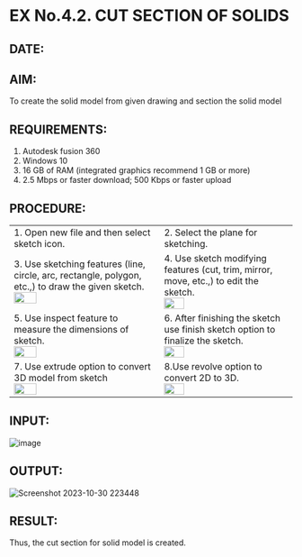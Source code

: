 # EX No.4.2. CUT SECTION OF SOLIDS
## DATE:

## AIM: 
To create the solid model from given drawing and section the solid model

## REQUIREMENTS: 
1. Autodesk fusion 360
2. Windows 10
3. 16 GB of RAM (integrated graphics recommend 1 GB or more)
4. 2.5 Mbps or faster download; 500 Kbps or faster upload 

## PROCEDURE:
 <table>
  <tr>
   <td>1.	Open new file and then select sketch icon.</td><td> 2.	Select the plane for sketching. </td>
  </tr>
  <tr>
   <td>
    3.	Use sketching features (line, circle, arc, rectangle, polygon, etc.,) to draw the given sketch.<br><img height=10% width=40% src="https://user-images.githubusercontent.com/113594316/198232594-2187c1c1-4e85-437f-99f7-263bb1a3e968.png">
   </td>
   <td>
    4.	Use sketch modifying features (cut, trim, mirror, move, etc.,) to edit the sketch.<br><img height=10% width=40% src="https://user-images.githubusercontent.com/113594316/198232771-48e6582d-4410-430a-a9d4-70e400255580.png">
   </td>
  </tr>
  <tr>
   <td>
     5.	Use inspect feature to measure the dimensions of sketch.<br><img height=10% width=40% src="https://user-images.githubusercontent.com/113594316/198232845-1608e574-732c-44b2-9921-39e920b70e2e.png">
   </td>
   <td>   
    6.	After finishing the sketch use finish sketch option to finalize the sketch.<br><img height=10% width=40% src="https://user-images.githubusercontent.com/113594316/198232907-8275f39c-9031-4cf4-b0c4-8eb568e477ab.png">
   </td>
  </tr>
  <tr>
   <td>
    7.	Use extrude option to convert 3D model from sketch<br><img height=10% width=40% src="https://user-images.githubusercontent.com/113594316/198551340-fe1f3b48-df79-44ef-a4ae-ff1cd22503ea.png">
   </td>
   <td>
   8.Use revolve option to convert 2D to 3D.<br><img height=10% width=40% src="https://user-images.githubusercontent.com/113594316/198825337-455049de-f053-48b8-9dd0-ebeb189c0dde.png">
   </td>
  </tr>
 </table>

## INPUT:

![image](https://user-images.githubusercontent.com/113594316/199409656-c021c100-857a-4ae4-9752-9ae59465c9c2.png)

## OUTPUT:
![Screenshot 2023-10-30 223448](https://github.com/r-sathish-02/EX-No.4.2.-CUT-SECTION-OF-SOLIDS/assets/118787261/bc684588-53db-4ceb-944d-4fa22a2ac6cd)

## RESULT:
Thus, the cut section for solid model is created.


